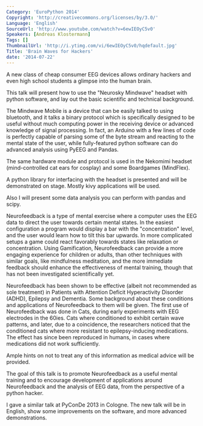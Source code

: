```yaml
---
Category: 'EuroPython 2014'
Copyright: 'http://creativecommons.org/licenses/by/3.0/'
Language: 'English'
SourceUrl: 'http://www.youtube.com/watch?v=6ewIEOyC5v0'
Speakers: [Andreas Klostermann]
Tags: []
ThumbnailUrl: 'http://i.ytimg.com/vi/6ewIEOyC5v0/hqdefault.jpg'
Title: 'Brain Waves for Hackers'
date: '2014-07-22'
---
```

A new class of cheap consumer EEG devices allows ordinary hackers and even high school students a glimpse into the human brain.

This talk will present how to use the "Neurosky Mindwave" headset with python software, and lay out the basic scientific and technical background.

The Mindwave Mobile is a device that can be easily talked to using bluetooth, and it talks a binary protocol which is specifically designed to be useful without  much computing power in the receiving device or advanced knowledge of signal processing. In fact, an Arduino with a few lines of code is perfectly capable of parsing some of the byte stream and reacting to the mental state of the user, while fully-featured python software can do advanced analysis using PyEEG and Pandas.

The same hardware module and protocol is used in the Nekomimi headset (mind-controlled cat ears for cosplay) and some Boardgames (MindFlex).

A python library for interfacing with the headset is presented and will be demonstrated on stage. Mostly kivy applications will be used.

Also I will present some data analysis you can perform with pandas and scipy.

Neurofeedback is a type of mental exercise where a computer uses the EEG data to direct the user towards certain mental states. In the easiest configuration a program would display a bar with the "concentration" level, and the user would learn how to tilt this bar upwards. In more complicated setups a game could react favorably towards states like relaxation or concentration. Using Gamification, Neurofeedback can provide a more engaging experience for children or adults, than other techniques with similar goals, like mindfulness meditation, and the more immediate feedback should enhance the effectiveness of mental training, though that has not been investigated scientifically yet.

Neurofeedback has been shown to be effective (albeit not recommended as sole treatment) in Patients with Attention Deficit Hyperactivity Disorder (ADHD), Epilepsy and Dementia. Some background about these conditions and applications of Neurofeedback to them will be given. The first use of Neurofeedback was done in Cats, during early experiments with EEG electrodes in the 60ies. Cats where conditioned to exhibit certain wave patterns, and later, due to a coincidence, the researchers noticed that the conditioned cats where more resistant to epilepsy-inducing medications. The effect has since been reproduced in humans, in cases where medications did not work sufficiently.

Ample hints on not to treat any of this information as medical advice will be provided.

The goal of this talk is to promote Neurofeedback as a useful mental training and to encourage development of applications around Neurofeedback and the analysis of EEG data, from the perspective of a python hacker.

I gave a similar talk at PyConDe 2013 in Cologne. The new talk will be in English, show some improvements on the software, and more advanced demonstrations.